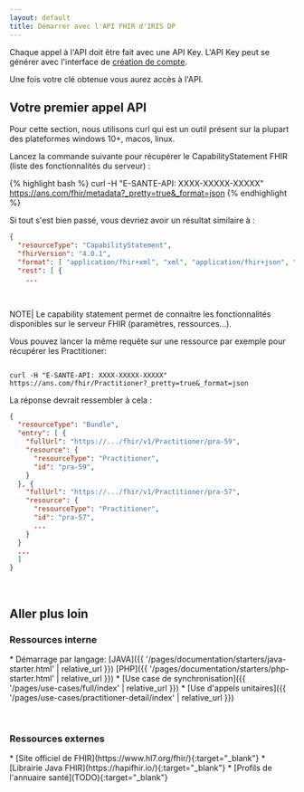 ```yaml
---
layout: default
title: Démarrer avec l'API FHIR d'IRIS DP
---
```


Chaque appel à l'API doit être fait avec une API Key. L'API Key peut se générer avec l'interface de [création de compte]().

Une fois votre clé obtenue vous aurez accès à l'API. 

## Votre premier appel API

Pour cette section, nous utilisons curl qui est un outil présent sur la plupart des plateformes windows 10+, macos, linux.

Lancez la commande suivante pour récupérer le CapabilityStatement FHIR (liste des fonctionnalités du serveur) : 


<div class="code-sample"><div class="tab-content" data-name="bash">

{% highlight bash %}
curl -H "E-SANTE-API: XXXX-XXXXX-XXXXX" https://ans.com/fhir/metadata?_pretty=true&_format=json
{% endhighlight %}

  
</div></div>



Si tout s'est bien passé, vous devriez avoir un résultat similaire à : 

```json
{
  "resourceType": "CapabilityStatement",
  "fhirVersion": "4.0.1",
  "format": [ "application/fhir+xml", "xml", "application/fhir+json", "json" ],
  "rest": [ {
    ...
```

&nbsp;

NOTE| Le capability statement permet de connaitre les fonctionnalités disponibles sur le serveur FHIR (paramètres, ressources...).


Vous pouvez lancer la même requête sur une ressource par exemple pour récupérer les Practitioner:


<div class="tab"><div class="tab-content" data-name="bash">
<code>
curl -H "E-SANTE-API: XXXX-XXXXX-XXXXX" https://ans.com/fhir/Practitioner?_pretty=true&_format=json
</code>
</div></div>



La réponse devrait ressembler à cela :

```json
{
  "resourceType": "Bundle",
  "entry": [ {
    "fullUrl": "https://.../fhir/v1/Practitioner/pra-59",
    "resource": {
      "resourceType": "Practitioner",
      "id": "pra-59",
    }
  }, {
    "fullUrl": "https://.../fhir/v1/Practitioner/pra-57",
    "resource": {
      "resourceType": "Practitioner",
      "id": "pra-57",
      ...
    }
  }
  ...
  ]
}
```

&nbsp;


## Aller plus loin


### Ressources interne 

<div class="wysiwyg" markdown="1">
* Démarrage par langage: [JAVA]({{ '/pages/documentation/starters/java-starter.html' | relative_url }})  [PHP]({{ '/pages/documentation/starters/php-starter.html' | relative_url }})
* [Use case de synchronisation]({{ '/pages/use-cases/full/index' | relative_url }})
* [Use d'appels unitaires]({{ '/pages/use-cases/practitioner-detail/index' | relative_url }})
</div>

&nbsp;

### Ressources externes

<div class="wysiwyg" markdown="1">
* [Site officiel de FHIR](https://www.hl7.org/fhir/){:target="_blank"}
* [Librairie Java FHIR](https://hapifhir.io/){:target="_blank"}
* [Profils de l'annuaire santé](TODO){:target="_blank"}
</div>
